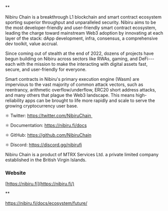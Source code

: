 **

Nibiru Chain is a breakthrough L1 blockchain and smart contract ecosystem sporting superior throughput and unparalleled security. Nibiru aims to be the most developer-friendly and user-friendly smart contract ecosystem, leading the charge toward mainstream Web3 adoption by innovating at each layer of the stack: dApp development, infra, consensus, a comprehensive dev toolkit, value accrual.

Since coming out of stealth at the end of 2022, dozens of projects have begun building on Nibiru across sectors like RWAs, gaming, and DeFi---each with the mission to make the interacting with digital assets fast, secure, and user-friendly for everyone.

Smart contracts in Nibiru's primary execution engine (Wasm) are impervious to the vast majority of common attack vectors, such as reentrancy, arithmetic overflow/underflow, ERC20 short address attacks, and many others that plague the Web3 landscape. This means high-reliability apps can be brought to life more rapidly and scale to serve the growing cryptocurrency user base.

⚛️ Twitter: https://twitter.com/NibiruChain 

⚛️ Documentation: https://nibiru.fi/docs

⚛️ GitHub: https://github.com/NibiruChain

⚛️ Discord: https://discord.gg/nibirufi

Nibiru Chain is a product of MTRX Services Ltd. a private limited company established in the British Virgin Islands.

### Website

[https://nibiru.fi](https://nibiru.fi/)

**


https://nibiru.fi/docs/ecosystem/future/